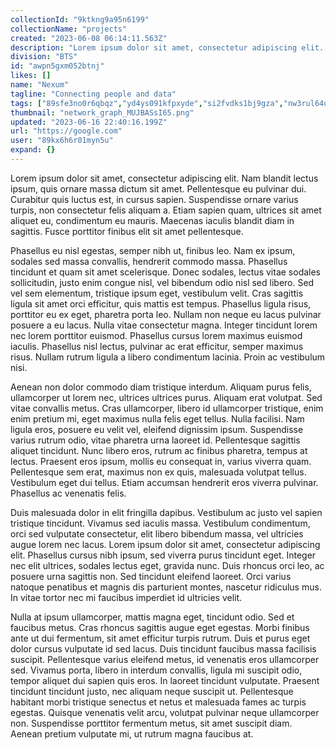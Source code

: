 ```yaml
---
collectionId: "9ktkng9a95n6199"
collectionName: "projects"
created: "2023-06-08 06:14:11.563Z"
description: "Lorem ipsum dolor sit amet, consectetur adipiscing elit. Nam blandit lectus ipsum, quis ornare massa dictum sit amet. Pellentesque eu pulvinar dui. Curabitur quis luctus est, in cursus sapien. Suspendisse ornare varius turpis, non consectetur felis aliquam a. Etiam sapien quam, ultrices sit amet aliquet eu, condimentum eu mauris. Maecenas iaculis blandit diam in sagittis. Fusce porttitor finibus elit sit amet pellentesque.\r\n\r\nPhasellus eu nisl egestas, semper nibh ut, finibus leo. Nam ex ipsum, sodales sed massa convallis, hendrerit commodo massa. Phasellus tincidunt et quam sit amet scelerisque. Donec sodales, lectus vitae sodales sollicitudin, justo enim congue nisl, vel bibendum odio nisl sed libero. Sed vel sem elementum, tristique ipsum eget, vestibulum velit. Cras sagittis ligula sit amet orci efficitur, quis mattis est tempus. Phasellus ligula risus, porttitor eu ex eget, pharetra porta leo. Nullam non neque eu lacus pulvinar posuere a eu lacus. Nulla vitae consectetur magna. Integer tincidunt lorem nec lorem porttitor euismod. Phasellus cursus lorem maximus euismod iaculis. Phasellus nisl lectus, pulvinar ac erat efficitur, semper maximus risus. Nullam rutrum ligula a libero condimentum lacinia. Proin ac vestibulum nisi.\r\n\r\nAenean non dolor commodo diam tristique interdum. Aliquam purus felis, ullamcorper ut lorem nec, ultrices ultrices purus. Aliquam erat volutpat. Sed vitae convallis metus. Cras ullamcorper, libero id ullamcorper tristique, enim enim pretium mi, eget maximus nulla felis eget tellus. Nulla facilisi. Nam ligula eros, posuere eu velit vel, eleifend dignissim ipsum. Suspendisse varius rutrum odio, vitae pharetra urna laoreet id. Pellentesque sagittis aliquet tincidunt. Nunc libero eros, rutrum ac finibus pharetra, tempus at lectus. Praesent eros ipsum, mollis eu consequat in, varius viverra quam. Pellentesque sem erat, maximus non ex quis, malesuada volutpat tellus. Vestibulum eget dui tellus. Etiam accumsan hendrerit eros viverra pulvinar. Phasellus ac venenatis felis.\r\n\r\nDuis malesuada dolor in elit fringilla dapibus. Vestibulum ac justo vel sapien tristique tincidunt. Vivamus sed iaculis massa. Vestibulum condimentum, orci sed vulputate consectetur, elit libero bibendum massa, vel ultricies augue lorem nec lacus. Lorem ipsum dolor sit amet, consectetur adipiscing elit. Phasellus cursus nibh ipsum, sed viverra purus tincidunt eget. Integer nec elit ultrices, sodales lectus eget, gravida nunc. Duis rhoncus orci leo, ac posuere urna sagittis non. Sed tincidunt eleifend laoreet. Orci varius natoque penatibus et magnis dis parturient montes, nascetur ridiculus mus. In vitae tortor nec mi faucibus imperdiet id ultricies velit.\r\n\r\nNulla at ipsum ullamcorper, mattis magna eget, tincidunt odio. Sed et faucibus metus. Cras rhoncus sagittis augue eget egestas. Morbi finibus ante ut dui fermentum, sit amet efficitur turpis rutrum. Duis et purus eget dolor cursus vulputate id sed lacus. Duis tincidunt faucibus massa facilisis suscipit. Pellentesque varius eleifend metus, id venenatis eros ullamcorper sed. Vivamus porta, libero in interdum convallis, ligula mi suscipit odio, tempor aliquet dui sapien quis eros. In laoreet tincidunt vulputate. Praesent tincidunt tincidunt justo, nec aliquam neque suscipit ut. Pellentesque habitant morbi tristique senectus et netus et malesuada fames ac turpis egestas. Quisque venenatis velit arcu, volutpat pulvinar neque ullamcorper non. Suspendisse porttitor fermentum metus, sit amet suscipit diam. Aenean pretium vulputate mi, ut rutrum magna faucibus at."
division: "BTS"
id: "awpn5gxm052btnj"
likes: []
name: "Nexum"
tagline: "Connecting people and data"
tags: ["89sfe3no0r6qbqz","yd4ys091kfpxyde","si2fvdks1bj9gza","nw3rul64uhybrfr","8p5fnjif3a2opwb"]
thumbnail: "network_graph_MUJBASsI65.png"
updated: "2023-06-16 22:40:16.199Z"
url: "https://google.com"
user: "89kx6h6r01myn5u"
expand: {}
---
```


Lorem ipsum dolor sit amet, consectetur adipiscing elit. Nam blandit lectus ipsum, quis ornare massa dictum sit amet. Pellentesque eu pulvinar dui. Curabitur quis luctus est, in cursus sapien. Suspendisse ornare varius turpis, non consectetur felis aliquam a. Etiam sapien quam, ultrices sit amet aliquet eu, condimentum eu mauris. Maecenas iaculis blandit diam in sagittis. Fusce porttitor finibus elit sit amet pellentesque.

Phasellus eu nisl egestas, semper nibh ut, finibus leo. Nam ex ipsum, sodales sed massa convallis, hendrerit commodo massa. Phasellus tincidunt et quam sit amet scelerisque. Donec sodales, lectus vitae sodales sollicitudin, justo enim congue nisl, vel bibendum odio nisl sed libero. Sed vel sem elementum, tristique ipsum eget, vestibulum velit. Cras sagittis ligula sit amet orci efficitur, quis mattis est tempus. Phasellus ligula risus, porttitor eu ex eget, pharetra porta leo. Nullam non neque eu lacus pulvinar posuere a eu lacus. Nulla vitae consectetur magna. Integer tincidunt lorem nec lorem porttitor euismod. Phasellus cursus lorem maximus euismod iaculis. Phasellus nisl lectus, pulvinar ac erat efficitur, semper maximus risus. Nullam rutrum ligula a libero condimentum lacinia. Proin ac vestibulum nisi.

Aenean non dolor commodo diam tristique interdum. Aliquam purus felis, ullamcorper ut lorem nec, ultrices ultrices purus. Aliquam erat volutpat. Sed vitae convallis metus. Cras ullamcorper, libero id ullamcorper tristique, enim enim pretium mi, eget maximus nulla felis eget tellus. Nulla facilisi. Nam ligula eros, posuere eu velit vel, eleifend dignissim ipsum. Suspendisse varius rutrum odio, vitae pharetra urna laoreet id. Pellentesque sagittis aliquet tincidunt. Nunc libero eros, rutrum ac finibus pharetra, tempus at lectus. Praesent eros ipsum, mollis eu consequat in, varius viverra quam. Pellentesque sem erat, maximus non ex quis, malesuada volutpat tellus. Vestibulum eget dui tellus. Etiam accumsan hendrerit eros viverra pulvinar. Phasellus ac venenatis felis.

Duis malesuada dolor in elit fringilla dapibus. Vestibulum ac justo vel sapien tristique tincidunt. Vivamus sed iaculis massa. Vestibulum condimentum, orci sed vulputate consectetur, elit libero bibendum massa, vel ultricies augue lorem nec lacus. Lorem ipsum dolor sit amet, consectetur adipiscing elit. Phasellus cursus nibh ipsum, sed viverra purus tincidunt eget. Integer nec elit ultrices, sodales lectus eget, gravida nunc. Duis rhoncus orci leo, ac posuere urna sagittis non. Sed tincidunt eleifend laoreet. Orci varius natoque penatibus et magnis dis parturient montes, nascetur ridiculus mus. In vitae tortor nec mi faucibus imperdiet id ultricies velit.

Nulla at ipsum ullamcorper, mattis magna eget, tincidunt odio. Sed et faucibus metus. Cras rhoncus sagittis augue eget egestas. Morbi finibus ante ut dui fermentum, sit amet efficitur turpis rutrum. Duis et purus eget dolor cursus vulputate id sed lacus. Duis tincidunt faucibus massa facilisis suscipit. Pellentesque varius eleifend metus, id venenatis eros ullamcorper sed. Vivamus porta, libero in interdum convallis, ligula mi suscipit odio, tempor aliquet dui sapien quis eros. In laoreet tincidunt vulputate. Praesent tincidunt tincidunt justo, nec aliquam neque suscipit ut. Pellentesque habitant morbi tristique senectus et netus et malesuada fames ac turpis egestas. Quisque venenatis velit arcu, volutpat pulvinar neque ullamcorper non. Suspendisse porttitor fermentum metus, sit amet suscipit diam. Aenean pretium vulputate mi, ut rutrum magna faucibus at.
